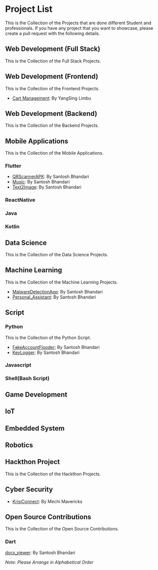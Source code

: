 # Project List

This is the Collection of the Projects that are done different Student and professionals. If you have any project that you want to showcase, please create a pull request with the following details.

## Web Development (Full Stack)

This is the Collection of the Full Stack Projects.

<!-- - [Project Name](https://github.com/username/project-repo): Brief description of the project. -->

## Web Development (Frontend)

This is the Collection of the Frontend Projects.

- [Cart Management](https://github.com/YangSingLimbu/cart-management): By YangSing Limbu

## Web Development (Backend)

This is the Collection of the Backend Projects.

## Mobile Applications

This is the Collection of the Mobile Applications.

<!-- - [Project Name](https://github.com/username/project-repo): Brief description of the project. -->

### Flutter

- [QRScannerAPK](https://github.com/santoshvandari/QRScannerAPK): By Santosh Bhandari
- [Music](https://github.com/santoshvandari/MusicPlayer): By Santosh Bhandari
- [Text2Image](https://github.com/santoshvandari/Image2Text): By Santosh Bhandari

### ReactNative

### Java

### Kotlin

## Data Science

This is the Collection of the Data Science Projects.

<!-- - [Project Name](https://github.com/username/project-repo): Brief description of the project. -->

## Machine Learning

This is the Collection of the Machine Learning Projects.

- [MalwareDetectionApp](https://github.com/santoshvandari/MalwareDetectionApp): By Santosh Bhandari
- [Personal_Assistant](https://github.com/santoshvandari/Personal_Assistant): By Santosh Bhandari

<!-- - [Project Name](https://): Brief description of the project. -->

## Script

### Python

This is the Collection of the Python Script.

- [FakeAccountFlooder](https://github.com/santoshvandari/FakeAccountFlooder); By Santosh Bhandari
- [KeyLogger](https://github.com/santoshvandari/KeyLogger): By Santosh Bhandari

### Javascript

### Shell(Bash Script)

## Game Development

## IoT

## Embedded System

## Robotics

## Hackthon Project

This is the Collection of the Hackthon Projects.

## Cyber Security

- [KrisiConnect](https://github.com/santoshvandari/KrisiConnect): By Mechi Mavericks

## Open Source Contributions

This is the Collection of the Open Source Contributions.

### Dart

[docx_viewer](https://pub.dev/packages/docx_viewer): By Santosh Bhandari

<!-- - [Project Name](https://github.com/username/project-repo): Brief description of the project. -->

_Note: Please Arrange in Alphabetical Order_
